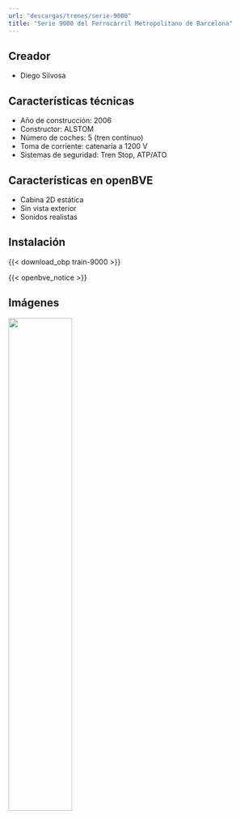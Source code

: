 ```yaml
---
url: "descargas/trenes/serie-9000"
title: "Serie 9000 del Ferrocarril Metropolitano de Barcelona"
---
```

## Creador

* Diego Silvosa

## Características técnicas

* Año de construcción: 2006
* Constructor: ALSTOM
* Número de coches: 5 (tren contínuo)
* Toma de corriente: catenaria a 1200 V
* Sistemas de seguridad: Tren Stop, ATP/ATO

## Características en openBVE

* Cabina 2D estática
* Sin vista exterior
* Sonidos realistas

## Instalación

{{< download_obp train-9000 >}}

{{< openbve_notice >}}

## Imágenes

<a href="/images/trens/9000/2.png" target="_blank"><img style="width: 50%; margin-bottom: 1em;" src="/images/trens/9000/2.png" /></a>
